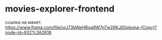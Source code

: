 # movies-explorer-frontend

ссылка на макет: https://www.figma.com/file/ujJ73bWeHBoa9W7nTw28KJ/Diploma-(Copy)?node-id=932%3A2618
